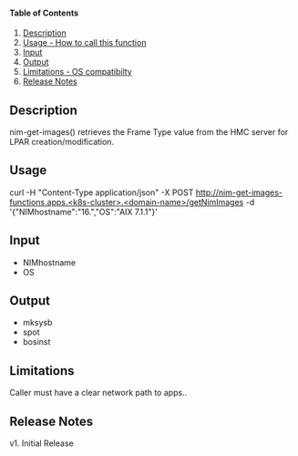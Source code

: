 #### Table of Contents

1. [Description](#description)
2. [Usage - How to call this function](#usage)
3. [Input](#input)
4. [Output](#output)
5. [Limitations - OS compatibilty](#limitations)
6. [Release Notes](#release_notes)


## Description
nim-get-images() retrieves the Frame Type value from the HMC server for LPAR creation/modification.


## Usage
curl -H "Content-Type application/json" -X POST http://nim-get-images-functions.apps.<k8s-cluster>.<domain-name>/getNimImages -d '{"NIMhostname":"<NIM-Server>16.<domain-name>","OS":"AIX 7.1.1"}'



## Input
 - NIMhostname
 - OS


## Output
 - mksysb 
 - spot
 - bosinst


## Limitations
Caller must have a clear network path to apps.<k8s-cluster>.<domain-name>


## Release Notes
v1. Initial Release
